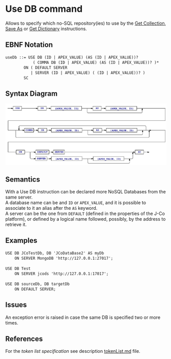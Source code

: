 # Use DB command
Allows to specify which no-SQL repository(ies) to use by the [Get Collection](/languageSpecification/getCollection.md), [Save As](/languageSpecification/saveAs.md) or [Get Dictionary](/languageSpecification/getDictionary.md) instructions.


## EBNF Notation
	useDb ::= USE DB (ID | APEX_VALUE) (AS (ID | APEX_VALUE))? 
        		( COMMA DB (ID | APEX_VALUE) (AS (ID | APEX_VALUE))? )*
		    ON ( DEFAULT SERVER 
		       | SERVER (ID | APEX_VALUE) ( (ID | APEX_VALUE))? )
		    SC
  

## Syntax Diagram
![UseDb instruction Syntax!](/languageSpecification/assets/rules/useDb.png "Use DB Syntax Diagram") 


## Semantics
With a Use DB instruction can be declared more NoSQL Databases from the same server.  
A database name can be and `ID` or `APEX_VALUE`, and it is possible to associate to it an alias after the `AS` keyword.  
A server can be the one from `DEFAULT` (defined in the properties of the J-Co platform), or defined by a logical name followed, possibly, by the address to retrieve it.


## Examples
	USE DB JCoTestDb, DB 'JCoDataBase2' AS myDb  
		ON SERVER MongoDB 'http://127.0.0.1:27017';

	USE DB Test  
		ON SERVER jcods 'http://127.0.0.1:17017';

	USE DB sourceDb, DB targetDb  
		ON DEFAULT SERVER;
  

## Issues
An exception error is raised in case the same DB is specified two or more times.


## References
For the *token list specification* see description [tokenList.md](/languageSpecification/tokenList.md) file.

